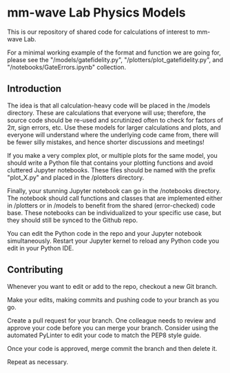 # mm-wave Lab Physics Models

This is our repository of shared code for calculations of 
interest to mm-wave Lab. 

For a minimal working example of the format and function we are going for, 
please see the "/models/gatefidelity.py", "/plotters/plot_gatefidelity.py", 
and "/notebooks/GateErrors.ipynb" collection.

## Introduction
The idea is that all calculation-heavy code will be placed in the /models 
directory. These are calculations that everyone will use; therefore, the 
source code should be re-used and scrutinized often to check for factors of 
$2\pi$, sign errors, etc. Use these models for larger calculations and plots,
and everyone will understand where the underlying code came from, there will 
be fewer silly mistakes, and hence shorter discussions and meetings!

If you make a very complex plot, or multiple plots for the same model, you 
should write a Python file that contains your plotting functions and 
avoid cluttered Jupyter notebooks. These files should be named with the 
prefix "plot_X.py" and placed in the /plotters directory. 

Finally, your stunning Jupyter notebook can go in the /notebooks 
directory. The notebook should call functions and classes that are 
implemented either in /plotters or in /models to benefit from the shared 
(error-checked) code base. These notebooks can be individualized to 
your specific use case, but they should still be synced to the Github repo. 

You can edit the Python code in the repo and your Jupyter notebook 
simultaneously. Restart your Jupyter kernel to reload any Python code you 
edit in your Python IDE.

## Contributing
Whenever you want to edit or add to the repo, checkout a new Git branch.

Make your edits, making commits and pushing code to your branch as 
you go.

Create a pull request for your branch. One colleague needs to review and 
approve your code before you can merge your branch. Consider using the 
automated PyLinter to edit your code to match the PEP8 style guide. 

Once your code is approved, merge commit the branch and then delete it. 

Repeat as necessary.
